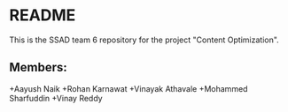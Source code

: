 # README #

This is the SSAD team 6 repository for the project "Content Optimization".

## Members: ##
+Aayush Naik
+Rohan Karnawat
+Vinayak Athavale
+Mohammed Sharfuddin
+Vinay Reddy